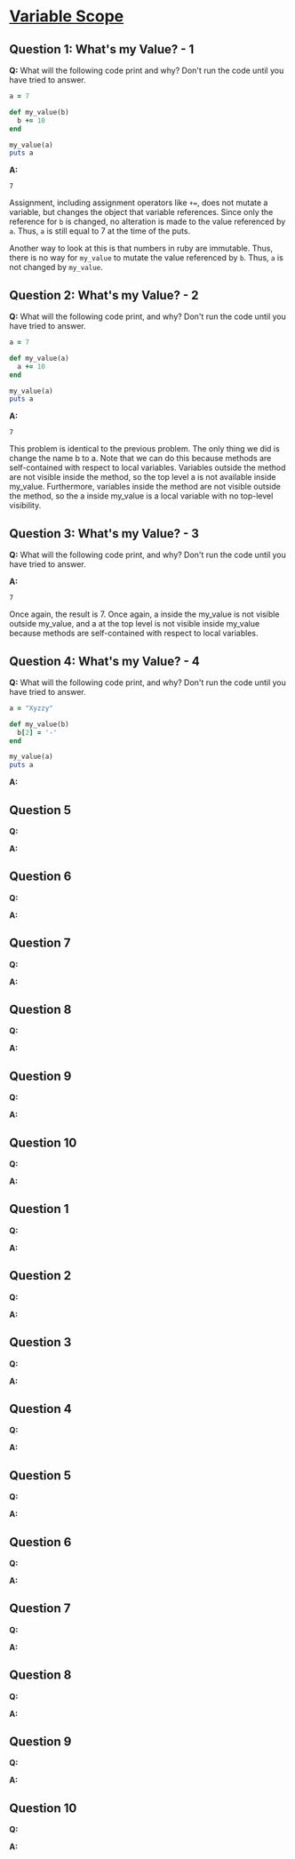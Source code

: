 # [Variable Scope](https://launchschool.com/exercises/10b4a68a)

## Question 1: What's my Value? - 1

**Q:** What will the following code print and why? Don't run the code until you have tried to answer.

```ruby
a = 7

def my_value(b)
  b += 10
end

my_value(a)
puts a
```

**A:**

```7```

Assignment, including assignment operators like ```+=```, does not mutate a variable, but changes the object that variable references. Since only the reference for ```b``` is changed, no alteration is made to the value referenced by ```a```. Thus, ```a``` is still equal to 7 at the time of the puts.

Another way to look at this is that numbers in ruby are immutable. Thus, there is no way for ```my_value``` to mutate the value referenced by ```b```. Thus, ```a``` is not changed by ```my_value```.

## Question 2: What's my Value? - 2

**Q:** What will the following code print, and why? Don't run the code until you have tried to answer.

```ruby
a = 7

def my_value(a)
  a += 10
end

my_value(a)
puts a
```

**A:**

```7```

This problem is identical to the previous problem. The only thing we did is change the name b to a. Note that we can do this because methods are self-contained with respect to local variables. Variables outside the method are not visible inside the method, so the top level a is not available inside my_value. Furthermore, variables inside the method are not visible outside the method, so the a inside my_value is a local variable with no top-level visibility.

## Question 3: What's my Value? - 3

**Q:** What will the following code print, and why? Don't run the code until you have tried to answer.

**A:**

```7```

Once again, the result is 7. Once again, a inside the my_value is not visible outside my_value, and a at the top level is not visible inside my_value because methods are self-contained with respect to local variables.

## Question 4: What's my Value? - 4

**Q:** What will the following code print, and why? Don't run the code until you have tried to answer.

```ruby
a = "Xyzzy"

def my_value(b)
  b[2] = '-'
end

my_value(a)
puts a
```

**A:**


## Question 5

**Q:**

**A:**


## Question 6

**Q:**

**A:**

## Question 7

**Q:**

**A:**


## Question 8

**Q:**

**A:**

## Question 9

**Q:**

**A:**


## Question 10

**Q:**

**A:**






## Question 1

**Q:**

**A:**


## Question 2

**Q:**

**A:**


## Question 3

**Q:**

**A:**


## Question 4

**Q:**

**A:**


## Question 5

**Q:**

**A:**


## Question 6

**Q:**

**A:**

## Question 7

**Q:**

**A:**


## Question 8

**Q:**

**A:**

## Question 9

**Q:**

**A:**


## Question 10

**Q:**

**A:**
